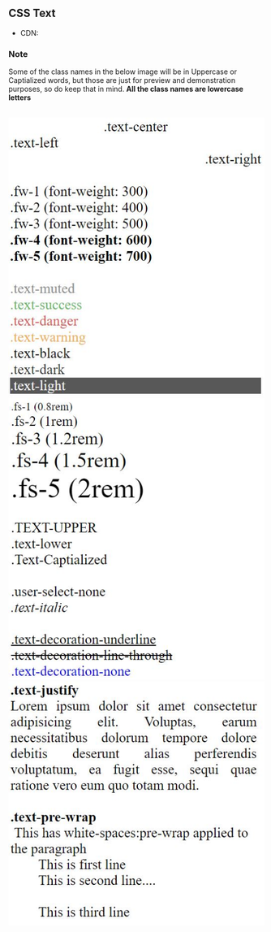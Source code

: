 ## CSS Text
* CDN: 
### Note
Some of the class names in the below image will be in Uppercase or Captialized words, but those are just for preview and demonstration purposes, so do keep that in mind. **All the class names are lowercase letters**

<br />

<img src="../assets/text-1.JPG" />

<br />

<img src="../assets/text-2.JPG" />

<br />

<img src="../assets/text-3.JPG" />
<br />